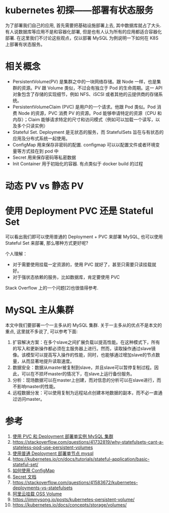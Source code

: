 # kubernetes 初探——部署有状态服务


<!--
ID: b7fc6b24-ab84-446b-93c0-939460f6827a
Status: publish
Date: 2018-10-05T08:02:00
Modified: 2020-05-16T11:24:58
wp_id: 563
-->


为了部署我们自己的应用, 首先需要把基础设施部署上去, 其中数据库就占了大头. 有人说数据库等应用不是和容器化部署, 但是也有人认为所有的应用都适合容器化部署. 在这里我们不讨论这些观点，仅以部署 MySQL 为例说明一下如何在 K8S 上部署有状态服务。

# 相关概念

- PersistentVolume(PV) 是集群之中的一块网络存储。跟 Node 一样，也是集群的资源。PV 跟 Volume 类似，不过会有独立于 Pod 的生命周期。这一 API 对象包含了存储的实现细节，例如 NFS、iSCSI 或者其他的云提供商的存储系统。
- PersistentVolumeClaim (PVC) 是用户的一个请求。他跟 Pod 类似。Pod 消费 Node 的资源，PVC 消费 PV 的资源。Pod 能够申请特定的资源（CPU 和 内存）；Claim 能够请求特定的尺寸和访问模式（例如可以加载一个读写，以及多个只读实例）
- Stateful Set. Deployment 是无状态的服务，而 StatefulSets 旨在与有状态的应用及分布式系统一起使用。
- ConfigMap 用来保存非密码的配置. configmap 可以以配置文件或者环境变量等方式挂在到 pod 中
- Secret 用来保存密码等私密数据
- Init Container 用于初始化的容器. 有点类似于 docker build 的过程

# 动态 PV vs 静态 PV

# 使用 Deployment PVC 还是 Stateful Set

可以看出我们即可以使用普通的 Deployment + PVC 来部署 MySQL, 也可以使用 Stateful Set 来部署, 那么哪种方式更好呢?

个人理解：

- 对于需要使用挂载一定资源的，使用 PVC 就好了，甚至只需要只读挂载就好。
- 对于强状态依赖的服务，比如数据库，肯定要使用 PVC

Stack Overflow 上的一个问题[2]也很值得参考. 


# MySQL 主从集群

本文中我们要部署一个一主多从的 MySQL 集群. 关于一主多从的优点不是本文的重点, 这里就不多说了, 可以参考下面:

1. 扩容解决方案：在多个slave之间扩展负载以提高性能。在这种模式下，所有的写入和更新操作都必须在主服务器上进行。然而，读取操作通过slave镜像。该模型可以提高写入操作的性能，同时，也能够通过增加slave的节点数量，从而显著地提升读取速度。
2. 数据安全：数据从master被复制到slave，并且slave可以暂停复制过程。因此，可以在不损坏master的情况下，在slave上运行备份服务。
3. 分析：现场数据可以在master上创建，而对信息的分析可以在slave进行，而不影响master的性能。
4. 远程数据分发：可以使用复制为远程站点创建本地数据的副本，而不必一直通过访问master。


# 参考

1. [使用 PVC 和 Deployment 部署单实例 MySQL 集群](https://blog.csdn.net/sweatOtt/article/details/81092484)
2. https://stackoverflow.com/questions/41732819/why-statefulsets-cant-a-stateless-pod-use-persistent-volumes
3. [使用普通 Deployment 部署单节点 mysql](https://kubernetes.io/docs/tasks/run-application/run-single-instance-stateful-application/)
4. https://kubernetes.io/cn/docs/tutorials/stateful-application/basic-stateful-set/
5. [如何使用 ConfigMap](https://www.cnblogs.com/zhenyuyaodidiao/p/6594410.html)
6. [Secret 文档](https://kubernetes.io/cn/docs/concepts/configuration/secret/)
7. https://stackoverflow.com/questions/41583672/kubernetes-deployments-vs-statefulsets
8. [阿里云挂载 OSS Volume](https://yq.aliyun.com/articles/640212)
9. https://jimmysong.io/posts/kubernetes-persistent-volume/
10. https://kubernetes.io/docs/concepts/storage/volumes/